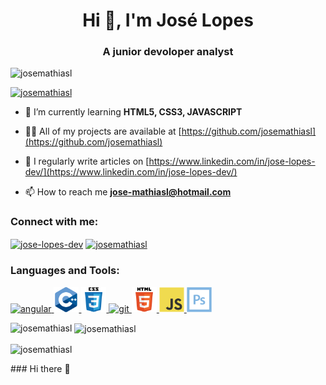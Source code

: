 <h1 align="center">Hi 👋, I'm José Lopes</h1>
<h3 align="center">A junior devoloper analyst</h3>

<p align="left"> <img src="https://komarev.com/ghpvc/?username=josemathiasl&label=Profile%20views&color=0e75b6&style=flat" alt="josemathiasl" /> </p>

<p align="left"> <a href="https://github.com/ryo-ma/github-profile-trophy"><img src="https://github-profile-trophy.vercel.app/?username=josemathiasl" alt="josemathiasl" /></a> </p>

- 🌱 I’m currently learning **HTML5, CSS3, JAVASCRIPT**

- 👨‍💻 All of my projects are available at [https://github.com/josemathiasl](https://github.com/josemathiasl)

- 📝 I regularly write articles on [https://www.linkedin.com/in/jose-lopes-dev/](https://www.linkedin.com/in/jose-lopes-dev/)

- 📫 How to reach me **jose-mathiasl@hotmail.com**

<h3 align="left">Connect with me:</h3>
<p align="left">
<a href="https://linkedin.com/in/jose-lopes-dev" target="blank"><img align="center" src="https://raw.githubusercontent.com/rahuldkjain/github-profile-readme-generator/master/src/images/icons/Social/linked-in-alt.svg" alt="jose-lopes-dev" height="30" width="40" /></a>
<a href="https://instagram.com/josemathiasl" target="blank"><img align="center" src="https://raw.githubusercontent.com/rahuldkjain/github-profile-readme-generator/master/src/images/icons/Social/instagram.svg" alt="josemathiasl" height="30" width="40" /></a>
</p>

<h3 align="left">Languages and Tools:</h3>
<p align="left"> <a href="https://angular.io" target="_blank" rel="noreferrer"> <img src="https://angular.io/assets/images/logos/angular/angular.svg" alt="angular" width="40" height="40"/> </a> <a href="https://www.w3schools.com/cpp/" target="_blank" rel="noreferrer"> <img src="https://raw.githubusercontent.com/devicons/devicon/master/icons/cplusplus/cplusplus-original.svg" alt="cplusplus" width="40" height="40"/> </a> <a href="https://www.w3schools.com/css/" target="_blank" rel="noreferrer"> <img src="https://raw.githubusercontent.com/devicons/devicon/master/icons/css3/css3-original-wordmark.svg" alt="css3" width="40" height="40"/> </a> <a href="https://git-scm.com/" target="_blank" rel="noreferrer"> <img src="https://www.vectorlogo.zone/logos/git-scm/git-scm-icon.svg" alt="git" width="40" height="40"/> </a> <a href="https://www.w3.org/html/" target="_blank" rel="noreferrer"> <img src="https://raw.githubusercontent.com/devicons/devicon/master/icons/html5/html5-original-wordmark.svg" alt="html5" width="40" height="40"/> </a> <a href="https://developer.mozilla.org/en-US/docs/Web/JavaScript" target="_blank" rel="noreferrer"> <img src="https://raw.githubusercontent.com/devicons/devicon/master/icons/javascript/javascript-original.svg" alt="javascript" width="40" height="40"/> </a> <a href="https://www.photoshop.com/en" target="_blank" rel="noreferrer"> <img src="https://raw.githubusercontent.com/devicons/devicon/master/icons/photoshop/photoshop-line.svg" alt="photoshop" width="40" height="40"/> </a> </p>

<p><img align="left" src="https://github-readme-stats.vercel.app/api/top-langs?username=josemathiasl&show_icons=true&locale=en&layout=compact" alt="josemathiasl" /></p>

<p>&nbsp;<img align="center" src="https://github-readme-stats.vercel.app/api?username=josemathiasl&show_icons=true&locale=en" alt="josemathiasl" /></p>

<p><img align="center" src="https://github-readme-streak-stats.herokuapp.com/?user=josemathiasl&" alt="josemathiasl" /></p>
### Hi there 👋

<!--
**josemathiasl/josemathiasl** is a ✨ _special_ ✨ repository because its `README.md` (this file) appears on your GitHub profile.

Here are some ideas to get you started:

- 🔭 I’m currently working on ...
- 🌱 I’m currently learning ...
- 👯 I’m looking to collaborate on ...
- 🤔 I’m looking for help with ...
- 💬 Ask me about ...
- 📫 How to reach me: ...
- 😄 Pronouns: ...
- ⚡ Fun fact: ...
-->
